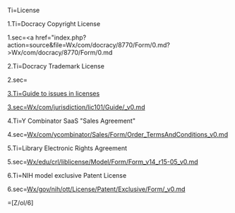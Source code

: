 Ti=License

1.Ti=Docracy Copyright License

1.sec=<a href="index.php?action=source&file=Wx/com/docracy/8770/Form/0.md?>Wx/com/docracy/8770/Form/0.md</a>

2.Ti=Docracy Trademark License

2.sec=<a href="index.php?action=source&file=Wx/com/docracy/4790/Form/0.md">

3.Ti=Guide to issues in licenses

3.sec=<a href="index.php?action=source&file=Wx/com/jurisdiction/lic101/Guide/_v0.md">Wx/com/jurisdiction/lic101/Guide/_v0.md</a>


4.Ti=Y Combinator SaaS "Sales Agreement"

4.sec=<a href="index.php?action=source&file=Wx/com/ycombinator/Sales/Form/Order_TermsAndConditions_v0.md">Wx/com/ycombinator/Sales/Form/Order_TermsAndConditions_v0.md</a>


5.Ti=Library Electronic Rights Agreement

5.sec=<a href="index.php?action=source&file=Wx/edu/crl/liblicense/Model/Form/Form_v14_r15-05_v0.md">Wx/edu/crl/liblicense/Model/Form/Form_v14_r15-05_v0.md</a>

6.Ti=NIH model exclusive Patent License

6.sec=<a href="index.php?action=source&file=Wx/gov/nih/ott/License/Patent/Exclusive/Form/_v0.md">Wx/gov/nih/ott/License/Patent/Exclusive/Form/_v0.md</a>

=[Z/ol/6]
